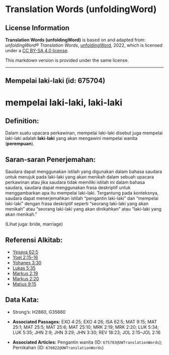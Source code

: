 # Translation Words (unfoldingWord)

## License Information

**Translation Words (unfoldingWord)** is based on and adapted from: _unfoldingWord® Translation Words_, [unfoldingWord](https://unfoldingword.org/utw), 2022, which is licensed under a [CC BY-SA 4.0 license](https://creativecommons.org/licenses/by-sa/4.0/legalcode.en).

This markdown version is provided under the same license.



--------------------------------

## Mempelai laki-laki (id: 675704)

mempelai laki\-laki, laki\-laki
===============================

Definition:
-----------

Dalam suatu upacara perkawinan, mempelai laki\-laki disebut juga mempelai laki\-laki adalah **laki\-laki** yang akan mengawini mempelai wanita (**perempuan**).

Saran\-saran Penerjemahan:
--------------------------

Saudara dapat menggunakan istilah yang digunakan dalam bahasa saudara untuk merujuk pada laki\-laki yang akan menikah dalam sebuah upacara perkawinan atau jika saudara tidak memiliki istilah ini dalam bahasa saudara, saudara dapat menggunakan frasa deskriptif untuk menggambarkan apa itu mempelai laki\-laki. Tergantung pada konteksnya, saudara dapat menerjemahkan istilah “pengantin laki\-laki” dan “mempelai laki\-laki” dengan frasa deskriptif seperti “seorang laki\-laki yang akan menikah” atau “seorang laki\-laki yang akan dinikahkan” atau “laki\-laki yang akan menikah.”

(Lihat juga: bride, marriage)

Referensi Alkitab:
------------------

* [Yesaya 62:5](https://ref.ly/Isa62:5)
* [Yoel 2:15–16](https://ref.ly/Joel2:15-Joel2:16)
* [Yohanes 3:30](https://ref.ly/John3:30)
* [Lukas 5:35](https://ref.ly/Luke5:35)
* [Markus 2:19](https://ref.ly/Mark2:19)
* [Markus 2:20](https://ref.ly/Mark2:20)
* [Matius 9:15](https://ref.ly/Matt9:15)

Data Kata:
----------

* Strong’s: H2860, G35660

* **Associated Passages:** EXO 4:25; EXO 4:26; ISA 62:5; MAT 9:15; MAT 25:1; MAT 25:5; MAT 25:6; MAT 25:10; MRK 2:19; MRK 2:20; LUK 5:34; LUK 5:35; JHN 2:9; JHN 3:29; JHN 3:30; REV 18:23; JOL 2:15–JOL 2:16
* **Associated Articles:** Pengantin wanita (ID: `675703@UWTranslationWords`); Pernikahan (ID: `676022@UWTranslationWords`)


